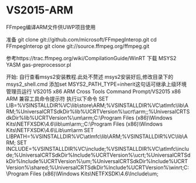 # VS2015-ARM
FFmpeg编译ARM文件供UWP项目使用

准备
git clone git://github.com/microsoft/FFmpegInterop.git
cd FFmpegInterop
git clone git://source.ffmpeg.org/ffmpeg.git

参考https://trac.ffmpeg.org/wiki/CompilationGuide/WinRT
下载
​MSYS2
​YASM
gas-preprocessor.pl


开始:
自行查看msys2安装教程.此处不赘述
msys2安装好后,修改目录下的msys2_shell.cmd 添加set MSYS2_PATH_TYPE=inherit这句话可继承上级环境
管理员运行 VS2015 x86 ARM Cross Tools Command Prompt/VS2015 x86 ARM 兼容工具命令提示符
执行以下命令
SET LIB=%VSINSTALLDIR%VC\lib\store\ARM;%VSINSTALLDIR%VC\atlmfc\lib\ARM;%UniversalCRTSdkDir%lib\%UCRTVersion%\ucrt\arm;;%UniversalCRTSdkDir%lib\%UCRTVersion%\um\arm;C:\Program Files (x86)\Windows Kits\NETFXSDK\4.6\lib\um\arm;;C:\Program Files (x86)\Windows Kits\NETFXSDK\4.6\Lib\um\arm
SET LIBPATH=%VSINSTALLDIR%VC\atlmfc\lib\ARM;%VSINSTALLDIR%VC\lib\ARM;
SET INCLUDE=%VSINSTALLDIR%VC\include;%VSINSTALLDIR%VC\atlmfc\include;%UniversalCRTSdkDir%Include\%UCRTVersion%\ucrt;%UniversalCRTSdkDir%Include\%UCRTVersion%\um;%UniversalCRTSdkDir%Include\%UCRTVersion%\shared;%UniversalCRTSdkDir%Include\%UCRTVersion%\winrt;C:\Program Files (x86)\Windows Kits\NETFXSDK\4.6\Include\um;
